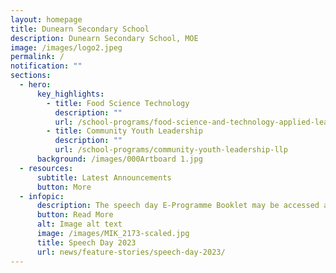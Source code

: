 ```yaml
---
layout: homepage
title: Dunearn Secondary School
description: Dunearn Secondary School, MOE
image: /images/logo2.jpeg
permalink: /
notification: ""
sections:
  - hero:
      key_highlights:
        - title: Food Science Technology
          description: ""
          url: /school-programs/food-science-and-technology-applied-learning-programme-alp
        - title: Community Youth Leadership
          description: ""
          url: /school-programs/community-youth-leadership-llp
      background: /images/000Artboard 1.jpg
  - resources:
      subtitle: Latest Announcements
      button: More
  - infopic:
      description: The speech day E-Programme Booklet may be accessed at the following link
      button: Read More
      alt: Image alt text
      image: /images/MIK_2173-scaled.jpg
      title: Speech Day 2023
      url: news/feature-stories/speech-day-2023/
---
```

